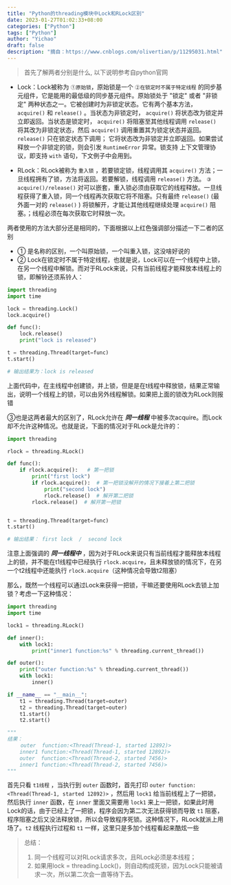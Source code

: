 ```yaml
---
title: "Python的threading模块中Lock和RLock区别"
date: 2023-01-27T01:02:33+08:00
categories: ["Python"]
tags: ["Python"]
author: "Yichao"
draft: false
description: "摘自：https://www.cnblogs.com/olivertian/p/11295031.html"
---
```


> 首先了解两者分别是什么, 以下说明参考自python官网

+ Lock：Lock被称为 `①原始锁`，原始锁是一个 `②在锁定时不属于特定线程` 的同步基元组件，它是能用的最低级的同步基元组件。原始锁处于 "锁定" 或者 "非锁定" 两种状态之一。它被创建时为非锁定状态。它有两个基本方法， `acquire()` 和 `release()` 。当状态为非锁定时， `acquire()` 将状态改为锁定并立即返回。当状态是锁定时， `acquire()` 将阻塞至其他线程调用 `release()` 将其改为非锁定状态，然后 `acquire()` 调用重置其为锁定状态并返回。 `release()` 只在锁定状态下调用； 它将状态改为非锁定并立即返回。如果尝试释放一个非锁定的锁，则会引发 `RuntimeError`  异常。锁支持 上下文管理协议，即支持 `with` 语句，下文例子中会用到。

+ RLock：RLock被称为 `重入锁` ，若要锁定锁，线程调用其 `acquire()` 方法；一旦线程拥有了锁，方法将返回。若要解锁，线程调用 `release()` 方法。  `③ acquire()/release()` 对可以嵌套，重入锁必须由获取它的线程释放。一旦线程获得了重入锁，同一个线程再次获取它将不阻塞。只有最终 `release()` (最外面一对的 `release()` ) 将锁解开，才能让其他线程继续处理 `acquire()` 阻塞。；线程必须在每次获取它时释放一次。


两者使用的方法大部分还是相同的，下面根据以上红色强调部分描述一下二者的区别
- ① 是名称的区别，一个叫原始锁，一个叫重入锁，这没啥好说的
- ② Lock在锁定时不属于特定线程，也就是说，Lock可以在一个线程中上锁，在另一个线程中解锁。而对于RLock来说，只有当前线程才能释放本线程上的锁，即解铃还须系铃人：


```python
import threading
import time

lock = threading.Lock()
lock.acquire()

def func():
    lock.release()
    print("lock is released")

t = threading.Thread(target=func)
t.start()

# 输出结果为：lock is released
```

上面代码中，在主线程中创建锁，并上锁，但是是在t线程中释放锁，结果正常输出，说明一个线程上的锁，可以由另外线程解锁。如果把上面的锁改为RLock则报错

③也是这两者最大的区别了，RLock允许在 ***同一线程*** 中被多次acquire。而Lock却不允许这种情况。也就是说，下面的情况对于RLock是允许的：

```python
import threading

rlock = threading.RLock()

def func():
    if rlock.acquire():   # 第一把锁
        print("first lock")
        if rlock.acquire():  # 第一把锁没解开的情况下接着上第二把锁
            print("second lock")
            rlock.release()  # 解开第二把锁
        rlock.release()  # 解开第一把锁


t = threading.Thread(target=func)
t.start()

# 输出结果： first lock  /  second lock
```

注意上面强调的 ***同一线程中*** ，因为对于RLock来说只有当前线程才能释放本线程上的锁，并不能在t1线程中已经执行 `rlock.acquire`，且未释放锁的情况下，在另一个t2线程中还能执行 `rlock.acquire`（这种情况会导致t2阻塞）

那么，既然一个线程可以通过Lock来获得一把锁，干嘛还要使用RLock去锁上加锁？考虑一下这种情况：

```python
import threading
import time

lock1 = threading.RLock()

def inner():
    with lock1:
        print("inner1 function:%s" % threading.current_thread())

def outer():
    print("outer function:%s" % threading.current_thread())
    with lock1:
        inner()

if __name__ == "__main__":
    t1 = threading.Thread(target=outer)
    t2 = threading.Thread(target=outer)
    t1.start()
    t2.start()

"""
结果：
　　 outer  function:<Thread(Thread-1, started 12892)>　　
    inner1 function:<Thread(Thread-1, started 12892)>　　
    outer  function:<Thread(Thread-2, started 7456)>　　
    inner1 function:<Thread(Thread-2, started 7456)>
"""
```

首先只看 `t1线程` ，当执行到 `outer` 函数时，首先打印 `outer function:<Thread(Thread-1, started 12892)>` ，然后用 `lock1` 给当前线程上了一把锁，然后执行 `inner` 函数，在 `inner` 里面又需要用 `lock1` 来上一把锁，如果此时用Lock的话，由于已经上了一把锁，程序会因为第二次无法获得锁而导致 `t1` 阻塞，程序阻塞之后又没法释放锁，所以会导致程序死锁。这种情况下，RLock就派上用场了。`t2` 线程执行过程和 `t1` 一样，这里只是多加个线程看起来酷炫一些    


> 总结：
> 1. 同一个线程可以对RLock请求多次，且RLock必须是本线程；
> 2. 如果用lock = threading.Lock()，则自动构成死锁，因为Lock只能被请求一次，所以第二次会一直等待下去。